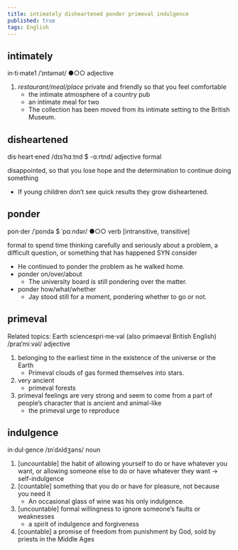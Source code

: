 ```yaml
---
title: intimately disheartened ponder primeval indulgence
published: true
tags: English
---
```


## intimately

in‧ti‧mate1 /ˈɪntəmət/ ●○○ adjective

1. _restaurant/meal/place_ private and friendly so that you feel comfortable
   - the intimate atmosphere of a country pub
   - an intimate meal for two
   - The collection has been moved from its intimate setting to the British Museum.

## disheartened

dis‧heart‧ened /dɪsˈhɑːtnd $ -ɑːrtnd/ adjective formal

disappointed, so that you lose hope and the determination to continue doing something

- If young children don’t see quick results they grow disheartened.

## ponder

pon‧der /ˈpɒndə $ ˈpɑːndər/ ●○○ verb [intransitive, transitive]

formal to spend time thinking carefully and seriously about a problem, a difficult question, or something that has happened SYN consider

- He continued to ponder the problem as he walked home.
- ponder on/over/about
  - The university board is still pondering over the matter.
- ponder how/what/whether
  - Jay stood still for a moment, pondering whether to go or not.

## primeval

Related topics: Earth sciencespri‧me‧val (also primaeval British English) /praɪˈmiːvəl/ adjective

1. belonging to the earliest time in the existence of the universe or the Earth
   - Primeval clouds of gas formed themselves into stars.
2. very ancient
   - primeval forests
3. primeval feelings are very strong and seem to come from a part of people’s character that is ancient and animal-like
   - the primeval urge to reproduce

## indulgence

in‧dul‧gence /ɪnˈdʌldʒəns/ noun

1. [uncountable] the habit of allowing yourself to do or have whatever you want, or allowing someone else to do or have whatever they want → self-indulgence
2. [countable] something that you do or have for pleasure, not because you need it
   - An occasional glass of wine was his only indulgence.
3. [uncountable] formal willingness to ignore someone’s faults or weaknesses
   - a spirit of indulgence and forgiveness
4. [countable] a promise of freedom from punishment by God, sold by priests in the Middle Ages
